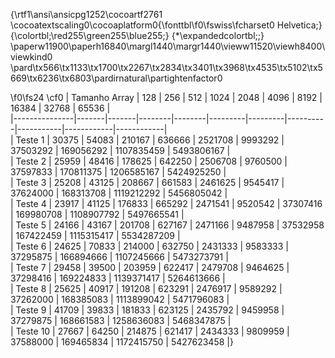 {\rtf1\ansi\ansicpg1252\cocoartf2761
\cocoatextscaling0\cocoaplatform0{\fonttbl\f0\fswiss\fcharset0 Helvetica;}
{\colortbl;\red255\green255\blue255;}
{\*\expandedcolortbl;;}
\paperw11900\paperh16840\margl1440\margr1440\vieww11520\viewh8400\viewkind0
\pard\tx566\tx1133\tx1700\tx2267\tx2834\tx3401\tx3968\tx4535\tx5102\tx5669\tx6236\tx6803\pardirnatural\partightenfactor0

\f0\fs24 \cf0 
| Tamanho Array | 128   | 256   | 512    | 1024   | 2048    | 4096    | 8192     | 16384     | 32768      | 65536      |\
|---------------|-------|-------|--------|--------|---------|---------|----------|-----------|------------|------------|\
| Teste 1       | 30375 | 54083 | 210167 | 636666 | 2521708 | 9993292 | 37503292 | 169056292 | 1107835459 | 5493806167 |\
| Teste 2       | 25959 | 48416 | 178625 | 642250 | 2506708 | 9760500 | 37597833 | 170811375 | 1206585167 | 5424925250 |\
| Teste 3       | 25208 | 43125 | 208667 | 661583 | 2461625 | 9545417 | 37624000 | 168313708 | 1119212292 | 5456805042 |\
| Teste 4       | 23917 | 41125 | 176833 | 665292 | 2471541 | 9520542 | 37307416 | 169980708 | 1108907792 | 5497665541 |\
| Teste 5       | 24166 | 43167 | 201708 | 627167 | 2471166 | 9487958 | 37532958 | 167422459 | 1115315417 | 5534287209 |\
| Teste 6       | 24625 | 70833 | 214000 | 632750 | 2431333 | 9583333 | 37295875 | 166894666 | 1107245666 | 5473273791 |\
| Teste 7       | 29458 | 39500 | 203959 | 622417 | 2479708 | 9464625 | 37298416 | 169224833 | 1139371417 | 5264613666 |\
| Teste 8       | 25625 | 40917 | 191208 | 623291 | 2476917 | 9589292 | 37262000 | 168385083 | 1113899042 | 5471796083 |\
| Teste 9       | 41709 | 39833 | 181833 | 623125 | 2435792 | 9459958 | 37279875 | 168661583 | 1258636083 | 5468347875 |\
| Teste 10      | 27667 | 64250 | 214875 | 621417 | 2434333 | 9809959 | 37588000 | 169465834 | 1172415750 | 5427623458 |}
